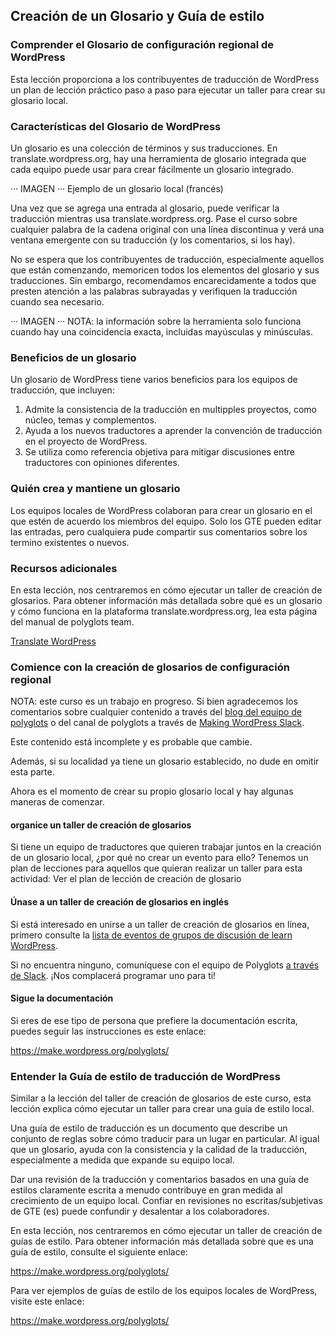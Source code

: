 

## Creación de un Glosario y Guía de estilo

### Comprender el Glosario de configuración regional de WordPress

Esta lección proporciona a los contribuyentes de traducción de WordPress un plan de lección práctico paso a paso para ejecutar un taller para crear su glosario local.

### Características del Glosario de WordPress

Un glosario es una colección de términos y sus traducciones. En translate.wordpress.org, hay una herramienta de glosario integrada que cada equipo puede usar para crear fácilmente un glosario integrado.

··· IMAGEN ··· Ejemplo de un glosario local (francés)

Una vez que se agrega una entrada al glosario, puede verificar la traducción mientras usa translate.wordpress.org. Pase el curso sobre cualquier palabra de la cadena original con una línea discontinua y verá una ventana emergente con su traducción (y los comentarios, si los hay).

No se espera que los contribuyentes de traducción, especialmente aquellos que están comenzando, memoricen todos los elementos del glosario y sus traducciones. Sin embargo, recomendamos encarecidamente a todos que presten atención a las palabras subrayadas y verifiquen la traducción cuando sea necesario. 

··· IMAGEN ··· NOTA: la información sobre la herramienta solo funciona cuando hay una coincidencia exacta, incluidas mayúsculas y minúsculas.

### Beneficios de un glosario

Un glosario de WordPress tiene varios beneficios para los equipos de traducción, que incluyen:

1. Admite la consistencia de la traducción en multipples proyectos, como núcleo, temas y complementos.
2. Ayuda a los nuevos traductores a aprender la convención de traducción en el proyecto de WordPress.
3. Se utiliza como referencia objetiva para mitigar discusiones entre traductores con opiniones diferentes.

### Quién crea y mantiene un glosario

Los equipos locales de WordPress colaboran para crear un glosario en el que estén de acuerdo los miembros del equipo. Solo los GTE pueden editar las entradas, pero cualquiera pude compartir sus comentarios sobre los termino existentes o nuevos.

### Recursos adicionales

En esta lección, nos centraremos en cómo ejecutar un taller de creación de glosarios. Para obtener información más detallada sobre qué es un glosario y cómo funciona en la plataforma translate.wordpress.org, lea esta página del manual de polyglots team.

[Translate WordPress](https://make.wordpress.org/polyglots/)

### Comience con la creación de glosarios de configuración regional

NOTA: este curso es un trabajo en progreso. Si bien agradecemos los comentarios sobre cualquier contenido a través del [blog del equipo de polyglots](https://make.wordpress.org/polyglots/tag/polyglots-training/) o del canal de polyglots a través de [Making WordPress Slack](https://make.wordpress.org/chat/).

Este contenido está incomplete y es probable que cambie.

Además, si su localidad ya tiene un glosario establecido, no dude en omitir esta parte.

Ahora es el momento de crear su propio glosario local y hay algunas maneras de comenzar.

#### organice un taller de creación de glosarios

Si tiene un equipo de traductores que quieren trabajar juntos en la creación de un glosario local, ¿por qué no crear un evento para ello? Tenemos un plan de lecciones para aquellos que quieran realizar un taller para esta actividad: Ver el plan de lección de creación de glosario

#### Únase a un taller de creación de glosarios en inglés

Si está interesado en unirse a un taller de creación de glosarios en línea, primero consulte la [lista de eventos de grupos de discusión de learn WordPress](https://www.meetup.com/es-ES/learn-wordpress-online-workshops/events/).

Si no encuentra ninguno, comuníquese con el equipo de Polyglots [a través de Slack](https://make.wordpress.org/chat/). ¡Nos complacerá programar uno para ti!

#### Sigue la documentación

Si eres de ese tipo de persona que prefiere la documentación escrita, puedes seguir las instrucciones es este enlace:

https://make.wordpress.org/polyglots/ 

### Entender la Guía de estilo de traducción de WordPress

Similar a la lección del taller de creación de glosarios de este curso, esta lección explica cómo ejecutar un taller para crear una guía de estilo local.

Una guía de estilo de traducción es un documento que describe un conjunto de reglas sobre cómo traducir para un lugar en particular. Al igual que un glosario, ayuda con la consistencia y la calidad de la traducción, especialmente a medida que expande su equipo local.

Dar una revisión de la traducción y comentarios basados en una guía de estilos claramente escrita a menudo contribuye en gran medida al crecimiento de un equipo local. Confiar en revisiones no escritas/subjetivas de GTE (es) puede confundir y desalentar a los colaboradores.

En esta lección, nos centraremos en cómo ejecutar un taller de creación de guías de estilo. Para obtener información más detallada sobre que es una guía de estilo, consulte el siguiente enlace:

https://make.wordpress.org/polyglots/

Para ver ejemplos de guías de estilo de los equipos locales de WordPress, visite este enlace:

https://make.wordpress.org/polyglots/